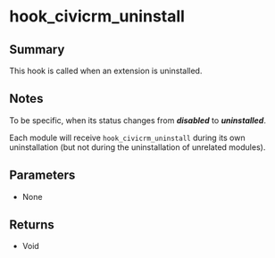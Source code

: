# hook_civicrm_uninstall

## Summary

This hook is called when an extension is uninstalled.

## Notes

To be specific, when its status changes from ***disabled*** to ***uninstalled***.

Each module will receive `hook_civicrm_uninstall` during its own
uninstallation (but not during the uninstallation of unrelated modules).

## Parameters

-   None

## Returns

-   Void